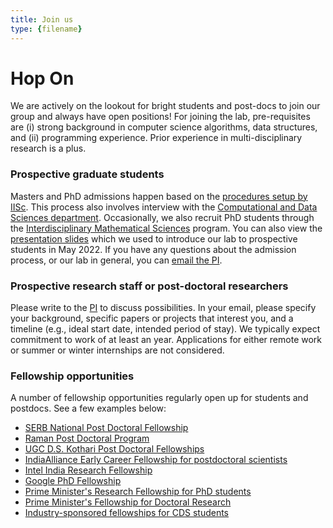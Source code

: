```yaml
---
title: Join us
type: {filename}
---
```

<head>
  <link
    href="https://fonts.googleapis.com/css?family=Montserrat" rel="stylesheet"/>
  <link rel="stylesheet" href="../../assets/css/main.css" />
</head>

# **Hop On**

We are actively on the lookout for bright students and post-docs to join our group and always have open positions! For joining the lab, pre-requisites are (i) strong background in computer science algorithms, data structures, and (ii) programming experience. Prior experience in multi-disciplinary research is a plus. 

### **Prospective graduate students**
Masters and PhD admissions happen based on the [procedures setup by IISc](https://iisc.ac.in/admissions/). This process also involves interview with the [Computational and Data Sciences department](https://cds.iisc.ac.in/admissions/). Occasionally, we also recruit PhD students through the [Interdisciplinary Mathematical Sciences](http://msci.iisc.ac.in/index.php) program. You can also view the [presentation slides](https://drive.google.com/file/d/1V4ynepWfO8hplcb8Z7PU38B-EqbjdPvC/view?usp=sharing) which we used to introduce our lab to prospective students in May 2022. If you have any questions about the admission process, or our lab in general, you can [email the PI](mailto:chirag@iisc.ac.in).

### **Prospective research staff or post-doctoral researchers**
Please write to the [PI](mailto:chirag@iisc.ac.in) to discuss possibilities. In your email, please specify your background, specific papers or projects that interest you, and a timeline (e.g., ideal start date, intended period of stay). We typically expect commitment to work of at least an year. Applications for either remote work or summer or winter internships are not considered.

### **Fellowship opportunities**
A number of fellowship opportunities regularly open up for students and postdocs. See a few examples below:
- [SERB National Post Doctoral Fellowship](http://www.serb.gov.in/npdf.php)
- [Raman Post Doctoral Program](https://iisc.ac.in/post-docs/)
- [UGC D.S. Kothari Post Doctoral Fellowships](http://ugcdskpdf.unipune.ac.in)
- [IndiaAlliance Early Career Fellowship for postdoctoral scientists](https://www.indiaalliance.org/fellowshiptype/basic-biomedical-research-fellowships)
- [Intel India Research Fellowship](https://www.intel.sg/content/dam/www/central-libraries/xa/en/documents/intelindia-research-fellowship-2021-22-brochure.pdf)
- [Google PhD Fellowship](https://research.google/outreach/phd-fellowship/)
- [Prime Minister's Research Fellowship for PhD students](https://pmrf.in)
- [Prime Minister's Fellowship for Doctoral Research](https://www.primeministerfellowshipscheme.in)
- [Industry-sponsored fellowships for CDS students](http://cds.iisc.ac.in/resources/fellowships/)

